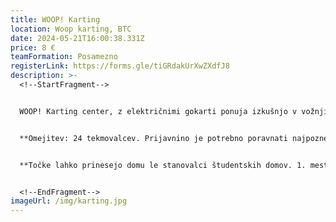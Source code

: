 ```yaml
---
title: WOOP! Karting
location: Woop karting, BTC
date: 2024-05-21T16:00:38.331Z
price: 8 €
teamFormation: Posamezno
registerLink: https://forms.gle/tiGRdakUrXwZXdfJ8
description: >-
  <!--StartFragment-->


  WOOP! Karting center, z električnimi gokarti ponuja izkušnjo v vožnji vsem ljubiteljem adrenalina in hitrosti, v kateri se boste lahko preizkusili tudi v sklopu majskih iger. Naenkrat je na progi 6 voznikov, ki poskušajo odpeljati čim hitrejšo vožnjo, zmagovalca pa določi najhitrejši čas. Število prijav bo omejeno na 24 TEKMOVALCEV, zato bomo prijave za karting odprli posebej in na to ustrezno opozorili v objavi na socialnih omrežjih. Ko narediš spletno prijavo preko google obrazca boš imel en dan časa, da se oglasiš na info točki, kjer poravnaš prijavnino in na tak način potrdiš prijavo. Če prijave ne potrdiš v roku 24 ur, se tvoja prijava ne bo upoštevala in boš mogel poskusiti ponovno. Točen razpored voženj bo znan vnaprej.


  **O﻿mejitev: 24 tekmovalcev. Prijavnino je potrebno poravnati najpozneje do 14.5. V nasprotnem primeru bomo prijavo zbrisali in ponovno odprli prijavni obrazec ter sproščena mesta prepustili prvim tekmovalcem, ki na info točki poravnajo prijavnino.** 


  **Točke lahko prinesejo domu le stanovalci študentskih domov. 1. mesto prinese domu 8 točk, 2. mesto 6 točk in 3. mesto 4 točke.**


  <!--EndFragment-->
imageUrl: /img/karting.jpg
---
```

